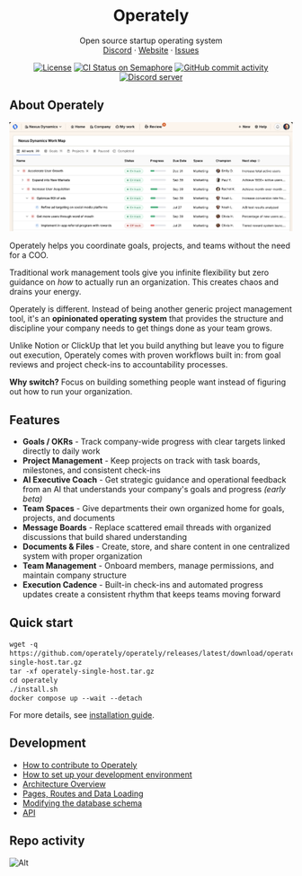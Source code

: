 <h1 align="center">Operately</h1>

<p align="center">
  Open source startup operating system
  <br />
  <a href="https://discord.gg/2ngnragJYV">Discord</a>
  ·
  <a href="https://operately.com">Website</a>
  ·
  <a href="https://github.com/operately/operately/issues">Issues</a>
</p>

<p align="center">
  <a href="https://github.com/operately/operately/blob/main/LICENSE"><img src="https://img.shields.io/badge/License-Apache_2.0-blue.svg" alt="License"></a>
  <a href="https://operately.semaphoreci.com/projects/operately"><img src="https://operately.semaphoreci.com/badges/operately/branches/main.svg?style=shields" alt="CI Status on Semaphore" /></a>
  <a href="https://github.com/operately/operately/pulse"><img src="https://img.shields.io/github/commit-activity/m/operately/operately" alt="GitHub commit activity"/></a>
  <a href="https://discord.gg/2ngnragJYV"><img src="https://img.shields.io/discord/1080898715268698152?label=discord" alt="Discord server" /></a>
</p>

## About Operately

![hero](github-screenshot.jpg)

Operately helps you coordinate goals, projects, and teams without the need for a COO.

Traditional work management tools give you infinite flexibility but zero guidance on _how_ to actually run an organization. This creates chaos and drains your energy.

Operately is different. Instead of being another generic project management tool, it's an **opinionated operating system** that provides the structure and discipline your company needs to get things done as your team grows.

Unlike Notion or ClickUp that let you build anything but leave you to figure out execution, Operately comes with proven workflows built in: from goal reviews and project check-ins to accountability processes.

**Why switch?** Focus on building something people want instead of figuring out how to run your organization.

## Features

- **Goals / OKRs** - Track company-wide progress with clear targets linked directly to daily work
- **Project Management** - Keep projects on track with task boards, milestones, and consistent check-ins
- **AI Executive Coach** - Get strategic guidance and operational feedback from an AI that understands your company's goals and progress _(early beta)_
- **Team Spaces** - Give departments their own organized home for goals, projects, and documents
- **Message Boards** - Replace scattered email threads with organized discussions that build shared understanding
- **Documents & Files** - Create, store, and share content in one centralized system with proper organization
- **Team Management** - Onboard members, manage permissions, and maintain company structure
- **Execution Cadence** - Built-in check-ins and automated progress updates create a consistent rhythm that keeps teams moving forward

## Quick start

```
wget -q https://github.com/operately/operately/releases/latest/download/operately-single-host.tar.gz
tar -xf operately-single-host.tar.gz
cd operately
./install.sh
docker compose up --wait --detach
```

For more details, see [installation guide](https://operately.com/install).

## Development

- [How to contribute to Operately](CONTRIBUTING.md)
- [How to set up your development environment](docs/dev-env.md)
- [Architecture Overview](docs/architecture.md)
- [Pages, Routes and Data Loading](docs/pages-and-data-loading.md)
- [Modifying the database schema](docs/database-schema.md)
- [API](docs/api.md)

## Repo activity

![Alt](https://repobeats.axiom.co/api/embed/f62f76ebf1b2afea77ef0e83aabb1feef57038ff.svg "Repobeats analytics image")
